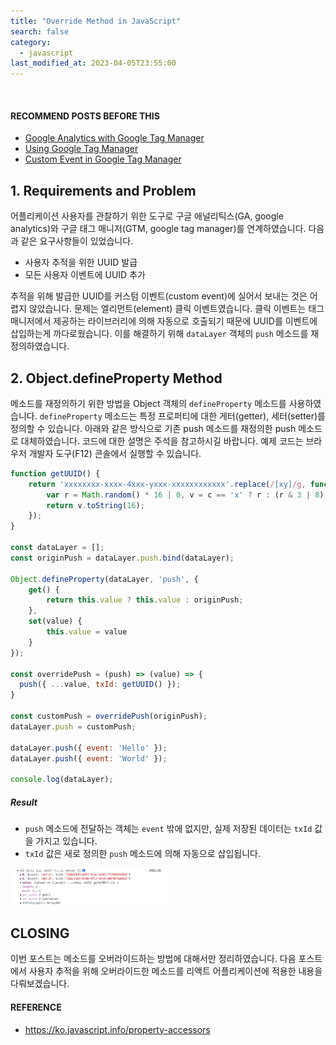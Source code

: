 ```yaml
---
title: "Override Method in JavaScript"
search: false
category:
  - javascript
last_modified_at: 2023-04-05T23:55:00
---
```


<br/>

#### RECOMMEND POSTS BEFORE THIS

* [Google Analytics with Google Tag Manager][google-analytics-with-google-tag-manager-link]
* [Using Google Tag Manager][using-google-tag-manager-link]
* [Custom Event in Google Tag Manager][custom-event-in-google-tag-manager-link]

## 1. Requirements and Problem

어플리케이션 사용자를 관찰하기 위한 도구로 구글 애널리틱스(GA, google analytics)와 구글 태그 매니저(GTM, google tag manager)를 연계하였습니다. 
다음과 같은 요구사항들이 있었습니다. 

* 사용자 추적을 위한 UUID 발급
* 모든 사용자 이벤트에 UUID 추가

추적을 위해 발급한 UUID를 커스텀 이벤트(custom event)에 실어서 보내는 것은 어렵지 않았습니다. 
문제는 엘리먼트(element) 클릭 이벤트였습니다. 
클릭 이벤트는 태그 매니저에서 제공하는 라이브러리에 의해 자동으로 호출되기 때문에 UUID를 이벤트에 삽입하는게 까다로웠습니다. 
이를 해결하기 위해 `dataLayer` 객체의 `push` 메소드를 재정의하였습니다. 

## 2. Object.defineProperty Method

메소드를 재정의하기 위한 방법을 Object 객체의 `defineProperty` 메소드를 사용하였습니다. 
`defineProperty` 메소드는 특정 프로퍼티에 대한 게터(getter), 세터(setter)를 정의할 수 있습니다. 
아래와 같은 방식으로 기존 push 메소드를 재정의한 push 메소드로 대체하였습니다. 
코드에 대한 설명은 주석을 참고하시길 바랍니다. 
예제 코드는 브라우저 개발자 도구(F12) 콘솔에서 실행할 수 있습니다. 

```javascript
function getUUID() { 
    return 'xxxxxxxx-xxxx-4xxx-yxxx-xxxxxxxxxxxx'.replace(/[xy]/g, function(c) {
        var r = Math.random() * 16 | 0, v = c == 'x' ? r : (r & 3 | 8);
        return v.toString(16);
    });
}

const dataLayer = [];
const originPush = dataLayer.push.bind(dataLayer);

Object.defineProperty(dataLayer, 'push', {
    get() {
        return this.value ? this.value : originPush;
    },
    set(value) {
        this.value = value
    }
});

const overridePush = (push) => (value) => {
  push({ ...value, txId: getUUID() });
}

const customPush = overridePush(originPush);
dataLayer.push = customPush;

dataLayer.push({ event: 'Hello' });
dataLayer.push({ event: 'World' });

console.log(dataLayer);
```

##### Result

* `push` 메소드에 전달하는 객체는 `event` 밖에 없지만, 실제 저장된 데이터는 `txId` 값을 가지고 있습니다. 
* `txId` 값은 새로 정의한 `push` 메소드에 의해 자동으로 삽입됩니다. 

<p align="left">
    <img src="/images/override-method-in-javascript-1.JPG" width="50%" class="image__border">
</p>

## CLOSING

이번 포스트는 메소드를 오버라이드하는 방법에 대해서만 정리하였습니다. 
다음 포스트에서 사용자 추적을 위해 오버라이드한 메소드를 리액트 어플리케이션에 적용한 내용을 다뤄보겠습니다. 

#### REFERENCE

* <https://ko.javascript.info/property-accessors>

[google-analytics-with-google-tag-manager-link]: https://junhyunny.github.io/information/data-science/google-analytics-with-google-tag-manager/
[using-google-tag-manager-link]: https://junhyunny.github.io/information/data-science/using-google-tag-manager/
[custom-event-in-google-tag-manager-link]: https://junhyunny.github.io/information/data-science/custom-event-in-google-tag-manager/